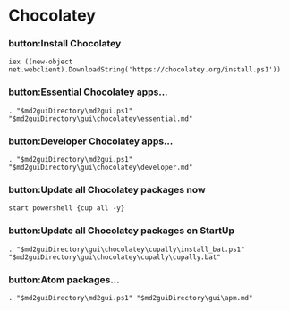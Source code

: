 # Chocolatey

### button:Install Chocolatey
`iex ((new-object net.webclient).DownloadString('https://chocolatey.org/install.ps1'))`

### button:Essential Chocolatey apps...
`. "$md2guiDirectory\md2gui.ps1" "$md2guiDirectory\gui\chocolatey\essential.md"`

### button:Developer Chocolatey apps...
`. "$md2guiDirectory\md2gui.ps1" "$md2guiDirectory\gui\chocolatey\developer.md"`

### button:Update all Chocolatey packages now
`start powershell {cup all -y}`

### button:Update all Chocolatey packages on StartUp
`. "$md2guiDirectory\gui\chocolatey\cupally\install_bat.ps1" "$md2guiDirectory\gui\chocolatey\cupally\cupally.bat"`

### button:Atom packages...
`. "$md2guiDirectory\md2gui.ps1" "$md2guiDirectory\gui\apm.md"`

